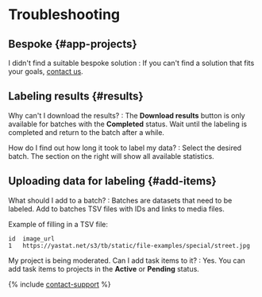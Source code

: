 # Troubleshooting

## Bespoke {#app-projects}

I didn't find a suitable bespoke solution
: If you can't find a solution that fits your goals, [contact us](../../guide/troubleshooting/support.md).

## Labeling results {#results}

Why can't I download the results?
: The **Download results** button is only available for batches with the **Completed** status. Wait until the labeling is completed and return to the batch after a while.

How do I find out how long it took to label my data?
: Select the desired batch. The section on the right will show all available statistics.

## Uploading data for labeling {#add-items}

What should I add to a batch?
: Batches are datasets that need to be labeled. Add to batches TSV files with IDs and links to media files.

  Example of filling in a TSV file:

  ```
  id  image_url
  1   https://yastat.net/s3/tb/static/file-examples/special/street.jpg
  ```

My project is being moderated. Can I add task items to it?
: Yes. You can add task items to projects in the **Active** or **Pending** status.

{% include [contact-support](../_includes/contact-support.md) %}
